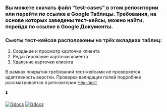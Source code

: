 ### Вы можете скачать файл "test-cases" в этом репозитории или перейти по ссылке в Google Таблицы. Требования, на основе которых заведены тест-кейсы, можно найти, перейдя по ссылке в Google Документы. 
### Сьюты тест-кейсов расположены на трёх вкладках таблиц:
1. Создание и просмотр карточки клиента
2. Редактирование карточки клиента
3. Удаление карточки клиента

В рамках покрытия требований тест-кейсами не проверяется адаптивность верстки. Проверка валидации полей подробнее рассматривается в репозитории [Чек-лист](https://github.com/ConstantineQA/Checklist)

⬇️

[![Gdocs](https://img.shields.io/badge/-docs.google-00AC47?style=for-the-badge&logo=google&logoColor=060138)](https://docs.google.com/spreadsheets/d/19OwGtYJsJD41HcpEWVDdUZ2EOkEXf2ppQJeBo7iJViE/edit?usp=sharing)
[![Gdocs](https://img.shields.io/badge/-docs.google-4285F4?style=for-the-badge&logo=google&logoColor=060138)](https://docs.google.com/document/d/1GRhiU5nzUdQYSyjAtLDho3nXGXXCE-E7gNNsn_NGdjM/edit?usp=sharing)